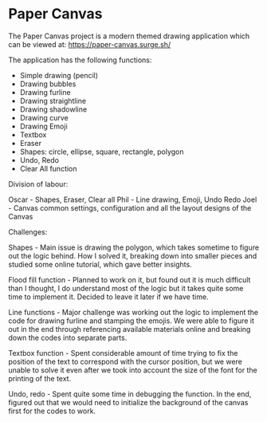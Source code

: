 # Paper Canvas

The Paper Canvas project is a modern themed drawing application which can be viewed at: https://paper-canvas.surge.sh/ 

The application has the following functions:

- Simple drawing (pencil)
- Drawing bubbles
- Drawing furline
- Drawing straightline
- Drawing shadowline
- Drawing curve
- Drawing Emoji
- Textbox
- Eraser
- Shapes: circle, ellipse, square, rectangle, polygon
- Undo, Redo
- Clear All function

Division of labour:

Oscar - Shapes, Eraser, Clear all
Phil - Line drawing, Emoji, Undo Redo
Joel - Canvas common settings, configuration and all the layout designs of the Canvas

Challenges:

Shapes - Main issue is drawing the polygon, which takes sometime to figure out the logic behind. How I solved it, breaking down into smaller pieces and studied some online tutorial, which gave better insights.

Flood fill function - Planned to work on it, but found out it is much difficult than I thought, I do understand most of the logic but it takes quite some time to implement it. Decided to leave it later if we have time.

Line functions - Major challenge was working out the logic to implement the code for drawing furline and stamping the emojis. We were able to figure it out in the end through referencing available materials online and breaking down the codes into separate parts.

Textbox function - Spent considerable amount of time trying to fix the position of the text to correspond with the cursor position, but we were unable to solve it even after we took into account the size of the font for the printing of the text.

Undo, redo - Spent quite some time in debugging the function. In the end, figured out that we would need to initialize the background of the canvas first for the codes to work.
